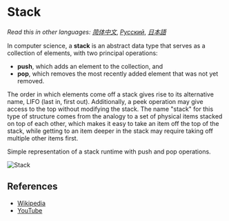 # Stack

_Read this in other languages:_
[_简体中文_](README.zh-CN.md),
[_Русский_](README.ru-RU.md),
[_日本語_](READMD.ja-JP.md)

In computer science, a **stack** is an abstract data type that serves 
as a collection of elements, with two principal operations:

* **push**, which adds an element to the collection, and
* **pop**, which removes the most recently added element that was not yet removed.

The order in which elements come off a stack gives rise to its 
alternative name, LIFO (last in, first out). Additionally, a 
peek operation may give access to the top without modifying 
the stack. The name "stack" for this type of structure comes 
from the analogy to a set of physical items stacked on top of 
each other, which makes it easy to take an item off the top 
of the stack, while getting to an item deeper in the stack 
may require taking off multiple other items first.

Simple representation of a stack runtime with push and pop operations.

![Stack](https://upload.wikimedia.org/wikipedia/commons/b/b4/Lifo_stack.png)

## References

- [Wikipedia](https://en.wikipedia.org/wiki/Stack_(abstract_data_type))
- [YouTube](https://www.youtube.com/watch?v=wjI1WNcIntg&list=PLLXdhg_r2hKA7DPDsunoDZ-Z769jWn4R8&index=3&)
